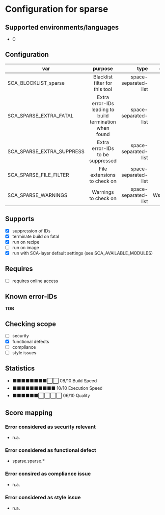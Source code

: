 # Configuration for sparse

## Supported environments/languages

* C

## Configuration

| var | purpose | type | default |
| ------------- |:-------------:| -----:| -----:
| SCA_BLOCKLIST_sparse | Blacklist filter for this tool | space-separated-list | ""
| SCA_SPARSE_EXTRA_FATAL | Extra error-IDs leading to build termination when found | space-separated-list | "":
| SCA_SPARSE_EXTRA_SUPPRESS | Extra error-IDs to be suppressed | space-separated-list | ""
| SCA_SPARSE_FILE_FILTER | File extensions to check on | space-separated-list | ".c"
| SCA_SPARSE_WARNINGS | Warnings to check on | space-separated-list | "-Wsparse-all"

## Supports

* [x] suppression of IDs
* [x] terminate build on fatal
* [x] run on recipe
* [ ] run on image
* [x] run with SCA-layer default settings (see SCA_AVAILABLE_MODULES)

## Requires

* [ ] requires online access

## Known error-IDs

__TDB__

## Checking scope

* [ ] security
* [x] functional defects
* [ ] compliance
* [ ] style issues

## Statistics

* ⬛⬛⬛⬛⬛⬛⬛⬛⬜⬜ 08/10 Build Speed
* ⬛⬛⬛⬛⬛⬛⬛⬛⬛⬛ 10/10 Execution Speed
* ⬛⬛⬛⬛⬛⬛⬜⬜⬜⬜ 06/10 Quality

## Score mapping

### Error considered as security relevant

* n.a.

### Error considered as functional defect

* sparse.sparse.*

### Error consired as compliance issue

* n.a.

### Error considered as style issue

* n.a.
